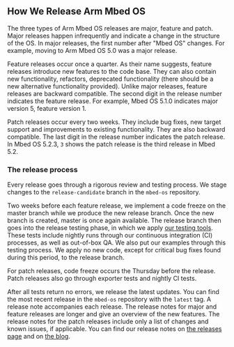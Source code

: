 ## How We Release Arm Mbed OS

The three types of Arm Mbed OS releases are major, feature and patch. Major releases happen infrequently and indicate a change in the structure of the OS. In major releases, the first number after "Mbed OS" changes. For example, moving to Arm Mbed OS 5.0 was a major release. 

Feature releases occur once a quarter. As their name suggests, feature releases introduce new features to the code base. They can also contain new functionality, refactors, deprecated functionality (there should be a new alternative functionality provided). Unlike major releases, feature releases are backward compatible. The second digit in the release number indicates the feature release. For example, Mbed OS 5.1.0 indicates major version 5, feature version 1. 

Patch releases occur every two weeks. They include bug fixes, new target support and improvements to existing functionality. They are also backward compatible. The last digit in the release number indicates the patch release. In Mbed OS 5.2.3, `3` shows the patch release is the third release in Mbed 5.2.

### The release process

Every release goes through a rigorous review and testing process. We stage changes to the `release-candidate` branch in the `mbed-os` repository. 

Two weeks before each feature release, we implement a code freeze on the master branch while we produce the new release branch. Once the new branch is created, master is once again available. The release branch then goes into the release testing phase, in which we apply <a href="/docs/v5.7/tools/testing.html" target="_blank">our testing tools</a>. These tests include nightly runs through our continuous integration (CI) processes, as well as out-of-box QA. We also put our examples through this testing process. We apply no new code, except for critical bug fixes found during this period, to the release branch.

For patch releases, code freeze occurs the Thursday before the release. Patch releases also go through exporter tests and nightly CI tests.

After all tests return no errors, we release the latest updates. You can find the most recent release in the `mbed-os` repository with the `latest` tag. A release note accompanies each release. The release notes for major and feature releases are longer and give an overview of the new features. The release notes for the patch releases include only a list of changes and known issues, if applicable. You can find our release notes on <a href="https://os.mbed.com/releases/" target="_blank">the releases page</a> and on <a href="https://os.mbed.com/blog/" target="_blank">the blog</a>.
